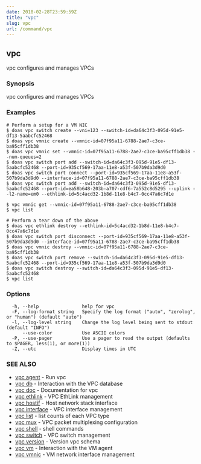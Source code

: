 ```yaml
---
date: 2018-02-28T23:59:59Z
title: "vpc"
slug: vpc
url: /command/vpc
---
```

## vpc

vpc configures and manages VPCs

### Synopsis


vpc configures and manages VPCs

### Examples

```
# Perform a setup for a VM NIC
$ doas vpc switch create --vni=123 --switch-id=da64c3f3-095d-91e5-df13-5aabcfc52468
$ doas vpc vmnic create --vmnic-id=07f95a11-6788-2ae7-c3ce-ba95cff1db38
$ doas vpc vmnic set --vmnic-id=07f95a11-6788-2ae7-c3ce-ba95cff1db38 --num-queues=2
$ doas vpc switch port add --switch-id=da64c3f3-095d-91e5-df13-5aabcfc52468 --port-id=935cf569-17aa-11e8-a53f-507b9da3d9d0
$ doas vpc switch port connect --port-id=935cf569-17aa-11e8-a53f-507b9da3d9d0 --interface-id=07f95a11-6788-2ae7-c3ce-ba95cff1db38
$ doas vpc switch port add --switch-id=da64c3f3-095d-91e5-df13-5aabcfc52468 --port-id=ea58b648-203b-a707-cdf6-7a552c8d5295 --uplink --l2-name=em0 --ethlink-id=5c4acd32-1b8d-11e8-b4c7-0cc47a6c7d1e

$ vpc vmnic get --vmnic-id=07f95a11-6788-2ae7-c3ce-ba95cff1db38
$ vpc list

# Perform a tear down of the above
$ doas vpc ethlink destroy --ethlink-id=5c4acd32-1b8d-11e8-b4c7-0cc47a6c7d1e
$ doas vpc switch port disconnect --port-id=935cf569-17aa-11e8-a53f-507b9da3d9d0 --interface-id=07f95a11-6788-2ae7-c3ce-ba95cff1db38
$ doas vpc vmnic destroy --vmnic-id=07f95a11-6788-2ae7-c3ce-ba95cff1db38
$ doas vpc switch port remove --switch-id=da64c3f3-095d-91e5-df13-5aabcfc52468 --port-id=935cf569-17aa-11e8-a53f-507b9da3d9d0
$ doas vpc switch destroy --switch-id=da64c3f3-095d-91e5-df13-5aabcfc52468
$ vpc list

```

### Options

```
  -h, --help                help for vpc
  -F, --log-format string   Specify the log format ("auto", "zerolog", or "human") (default "auto")
  -l, --log-level string    Change the log level being sent to stdout (default "INFO")
      --use-color           Use ASCII colors
  -P, --use-pager           Use a pager to read the output (defaults to $PAGER, less(1), or more(1))
  -Z, --utc                 Display times in UTC
```

### SEE ALSO
* [vpc agent](/command/vpc_agent)	 - Run vpc
* [vpc db](/command/vpc_db)	 - Interaction with the VPC database
* [vpc doc](/command/vpc_doc)	 - Documentation for vpc
* [vpc ethlink](/command/vpc_ethlink)	 - VPC EthLink management
* [vpc hostif](/command/vpc_hostif)	 - Host network stack interface
* [vpc interface](/command/vpc_interface)	 - VPC interface management
* [vpc list](/command/vpc_list)	 - list counts of each VPC type
* [vpc mux](/command/vpc_mux)	 - VPC packet multiplexing configuration
* [vpc shell](/command/vpc_shell)	 - shell commands
* [vpc switch](/command/vpc_switch)	 - VPC switch management
* [vpc version](/command/vpc_version)	 - Version vpc schema
* [vpc vm](/command/vpc_vm)	 - Interaction with the VM agent
* [vpc vmnic](/command/vpc_vmnic)	 - VM network interface management

